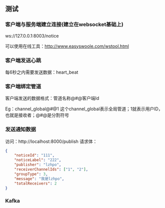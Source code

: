 

## 测试
### 客户端与服务端建立连接(建立在websocket基础上)
ws://127.0.0.1:8003/notice

可以使用在线工具：http://www.easyswoole.com/wstool.html

### 客户端发送心跳
每6秒之内需要发送数据：heart_beat

### 客户端绑定管道
客户端发送的数据格式：管道名称@#@客户端Id

Eg：channel_global@#@1   这个channel_global表示全局管道；1就表示用户ID，也就是接收者；@#@是分割符号

### 发送通知数据
访问：http://localhost:8000/publish
请求体：
```json
{
	"noticeId": "111",
	"noticeLabel": "222",
	"publisher": "lzhpo",
	"receiverChannelIds": ["1", "2"],
	"groupType": 3,
	"message": "我是lzhpo",
	"totalReceivers": 2
}
```

### Kafka